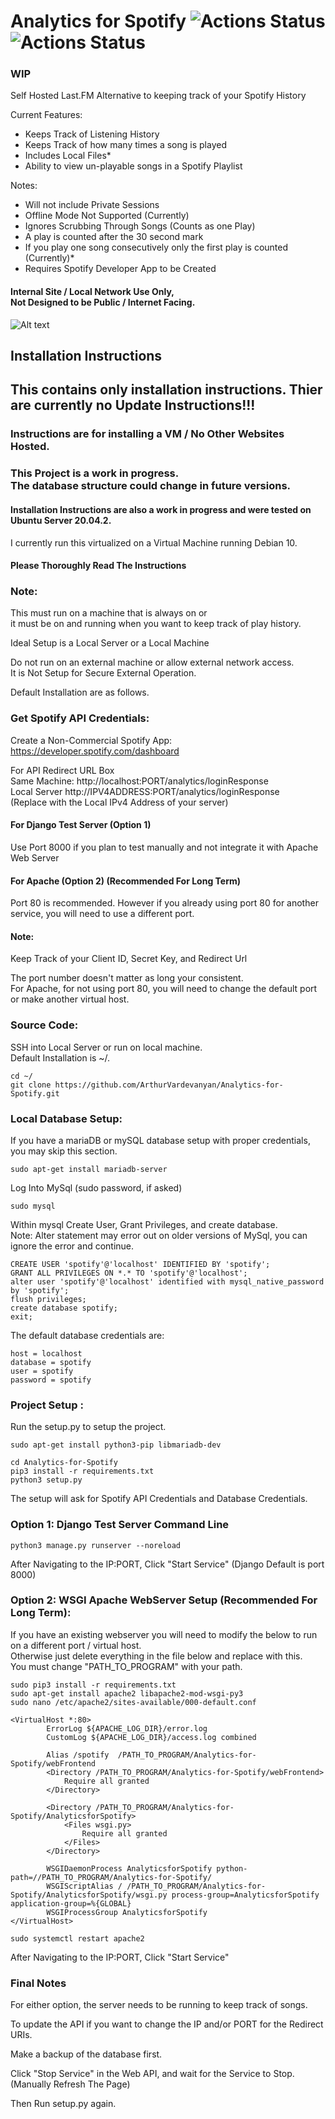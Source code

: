 # Analytics for Spotify ![Actions Status](https://github.com/ArthurVardevanyan/Analytics-for-Spotify/workflows/tests/badge.svg)![Actions Status](https://github.com/ArthurVardevanyan/Analytics-for-Spotify/workflows/CodeQL/badge.svg)

### WIP


Self Hosted Last.FM Alternative to keeping track of your Spotify History


Current Features:
* Keeps Track of Listening History
* Keeps Track of how many times a song is played
* Includes Local Files*
* Ability to view un-playable songs in a Spotify Playlist

Notes:

* Will not include Private Sessions
* Offline Mode Not Supported (Currently)
* Ignores Scrubbing Through Songs (Counts as one Play)
* A play is counted after the 30 second mark
* If you play one song consecutively only the first play is counted (Currently)* 
* Requires Spotify Developer App to be Created

#### Internal Site / Local Network Use Only, <br>Not Designed to be Public / Internet Facing.
![Alt text](img/SpotifyAnalyticsSample.png?raw=true "Sample Output")



## Installation Instructions
## This contains only installation instructions. Thier are currently no Update Instructions!!!
### Instructions are for installing a VM / No Other Websites Hosted.
### This Project is a work in progress.<br> The database structure could change in future versions.
#### Installation Instructions are also a work in progress and were tested on Ubuntu Server 20.04.2.
I currently run this virtualized on a Virtual Machine running Debian 10.
#### Please Thoroughly Read The Instructions 
### Note:
This must run on a machine that is always on or<br />
it must be on and running when you want to keep track of play history.

Ideal Setup is a Local Server or a Local Machine<br />

Do not run on an external machine or allow external network access.<br />
It is Not Setup for Secure External Operation. 

Default Installation are as follows. <br />

### Get Spotify API Credentials:
Create a Non-Commercial Spotify App: https://developer.spotify.com/dashboard

For API Redirect URL Box<br />
Same Machine: http://localhost:PORT/analytics/loginResponse<br />
Local Server http://IPV4ADDRESS:PORT/analytics/loginResponse <br>
(Replace with the Local IPv4 Address of your server)<br />

#### For Django Test Server (Option 1) 
Use Port 8000 if you plan to test manually and not integrate it with Apache Web Server


#### For Apache (Option 2) (Recommended For Long Term)
Port 80 is recommended. However if you already using port 80 for another service, you will need to use a different port. 

#### Note:
Keep Track of your Client ID, Secret Key, and Redirect Url<br />

The port number doesn't matter as long your consistent.<br>
For Apache, for not using port 80, you will need to change the default port or make another virtual host.

### Source Code:
SSH into Local Server or run on local machine.<br />
Default Installation is ~/.

```
cd ~/
git clone https://github.com/ArthurVardevanyan/Analytics-for-Spotify.git
```


### Local Database Setup:
If you have a mariaDB or mySQL database setup with proper credentials, you may skip this section.
```
sudo apt-get install mariadb-server
```
Log Into MySql (sudo password, if asked)
```
sudo mysql
```
Within mysql Create User, Grant Privileges, and create database. <br/> 
Note: Alter statement may error out on older versions of MySql, you can ignore the error and continue.
```
CREATE USER 'spotify'@'localhost' IDENTIFIED BY 'spotify'; 
GRANT ALL PRIVILEGES ON *.* TO 'spotify'@'localhost';
alter user 'spotify'@'localhost' identified with mysql_native_password by 'spotify';
flush privileges;
create database spotify;
exit;
```

The default database credentials are:
```
host = localhost
database = spotify
user = spotify
password = spotify
```
### Project Setup :
Run the setup.py to setup the project.
```
sudo apt-get install python3-pip libmariadb-dev
```
```
cd Analytics-for-Spotify
pip3 install -r requirements.txt
python3 setup.py
```
The setup will ask for Spotify API Credentials and Database Credentials. 

### Option 1: Django Test Server Command Line
```
python3 manage.py runserver --noreload
```
After Navigating to the IP:PORT, Click "Start Service" (Django Default is port 8000)

### Option 2: WSGI Apache WebServer Setup (Recommended For Long Term):
If you have an existing webserver you will need to modify the below to run on a different port / virtual host.<br>
Otherwise just delete everything in the file below and replace with this.<br>
You must change "PATH_TO_PROGRAM" with your path. 
```
sudo pip3 install -r requirements.txt
sudo apt-get install apache2 libapache2-mod-wsgi-py3
sudo nano /etc/apache2/sites-available/000-default.conf 
```

```
<VirtualHost *:80>
        ErrorLog ${APACHE_LOG_DIR}/error.log
        CustomLog ${APACHE_LOG_DIR}/access.log combined

        Alias /spotify  /PATH_TO_PROGRAM/Analytics-for-Spotify/webFrontend
        <Directory /PATH_TO_PROGRAM/Analytics-for-Spotify/webFrontend>
            Require all granted
        </Directory>

        <Directory /PATH_TO_PROGRAM/Analytics-for-Spotify/AnalyticsforSpotify>
            <Files wsgi.py>
                Require all granted
            </Files>
        </Directory>

        WSGIDaemonProcess AnalyticsforSpotify python-path=//PATH_TO_PROGRAM/Analytics-for-Spotify/
        WSGIScriptAlias / /PATH_TO_PROGRAM/Analytics-for-Spotify/AnalyticsforSpotify/wsgi.py process-group=AnalyticsforSpotify application-group=%{GLOBAL}
        WSGIProcessGroup AnalyticsforSpotify
</VirtualHost>
```

```
sudo systemctl restart apache2
```
After Navigating to the IP:PORT, Click "Start Service"


### Final Notes

For either option, the server needs to be running to keep track of songs.


To update the API if you want to change the IP and/or PORT for the Redirect URIs. <br>

Make a backup of the database first.<br>

Click "Stop Service" in the Web API, and wait for the Service to Stop. (Manually Refresh The Page)<br>

Then Run setup.py again.<br><br>
